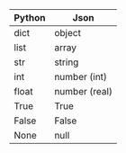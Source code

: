 | Python | Json   |
|---|---|
| dict  |   object |
| list  |   array  |
| str  |    string |
| int  |    number (int) |
| float |   number (real)|
| True |    True|
|False |    False |
|None |     null |